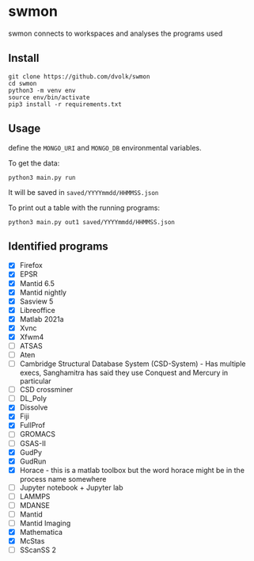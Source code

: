# swmon

swmon connects to workspaces and analyses the programs used

## Install

```
git clone https://github.com/dvolk/swmon
cd swmon
python3 -m venv env
source env/bin/activate
pip3 install -r requirements.txt
```

## Usage

define the `MONGO_URI` and `MONGO_DB` environmental variables.

To get the data:

```
python3 main.py run
```

It will be saved in `saved/YYYYmmdd/HHMMSS.json`

To print out a table with the running programs:

```
python3 main.py out1 saved/YYYYmmdd/HHMMSS.json
```

## Identified programs

- [x] Firefox
- [x] EPSR
- [x] Mantid 6.5
- [x] Mantid nightly
- [x] Sasview 5
- [x] Libreoffice
- [x] Matlab 2021a
- [x] Xvnc
- [x] Xfwm4
- [ ] ATSAS
- [ ] Aten
- [ ] Cambridge Structural Database System (CSD-System) - Has multiple execs, Sanghamitra has said they use Conquest and Mercury in particular
- [ ] CSD crossminer
- [ ] DL_Poly
- [x] Dissolve
- [x] Fiji
- [x] FullProf
- [ ] GROMACS
- [ ] GSAS-II
- [x] GudPy
- [x] GudRun
- [x] Horace - this is a matlab toolbox but the word horace might be in the process name somewhere
- [ ] Jupyter notebook + Jupyter lab
- [ ] LAMMPS
- [ ] MDANSE
- [ ] Mantid
- [ ] Mantid Imaging
- [x] Mathematica
- [x] McStas
- [ ] SScanSS 2
